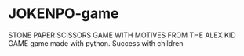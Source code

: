 # JOKENPO-game
STONE PAPER SCISSORS GAME WITH MOTIVES FROM THE ALEX KID GAME
game made with python.
Success with children
